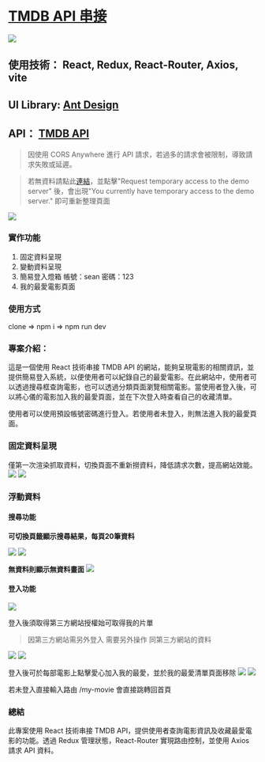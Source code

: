 # [TMDB API 串接](https://smdb-dist.vercel.app/)
![](https://i.imgur.com/Dsxt4An.jpg)
## 使用技術： React, Redux, React-Router, Axios, vite
## UI Library: [Ant Design](https://ant.design/)
## API： [TMDB API](https://developers.themoviedb.org/3/getting-started/introduction)

> 因使用 CORS Anywhere 進行 API 請求，若過多的請求會被限制，導致請求失敗或延遲。

> 若無資料請點此[連結](https://cors-anywhere.herokuapp.com/corsdemo)，並點擊"Request temporary access to the demo server" 後，會出現"You currently have temporary access to the demo server." 即可重新整理頁面
> 
![](https://i.imgur.com/1Gs14S9.png)

 
### 實作功能

1. 固定資料呈現
2. 變動資料呈現
3. 簡易登入燈箱 帳號：sean 密碼：123
4. 我的最愛電影頁面

### 使用方式
clone => npm i => npm run dev

### 專案介紹：
這是一個使用 React 技術串接 TMDB API 的網站，能夠呈現電影的相關資訊，並提供簡易登入系統，以便使用者可以紀錄自己的最愛電影。在此網站中，使用者可以透過搜尋框查詢電影，也可以透過分類頁面瀏覽相關電影。當使用者登入後，可以將心儀的電影加入我的最愛頁面，並在下次登入時查看自己的收藏清單。

使用者可以使用預設帳號密碼進行登入。若使用者未登入，則無法進入我的最愛頁面。

### 固定資料呈現
僅第一次渲染抓取資料，切換頁面不重新撈資料，降低請求次數，提高網站效能。
![](https://i.imgur.com/ipGgYbO.png)
![](https://i.imgur.com/B4oOl3j.jpg)

### 浮動資料
#### 搜尋功能
**可切換頁籤顯示搜尋結果，每頁20筆資料**

![](https://i.imgur.com/9dr1QXH.jpg)
![](https://i.imgur.com/8HeIGMu.png)

**無資料則顯示無資料畫面**
![](https://i.imgur.com/Z3Z76h7.png)

#### 登入功能
![](https://i.imgur.com/3J2vHtu.png)

登入後須取得第三方網站授權始可取得我的片單
> 因第三方網站需另外登入 需要另外操作
同第三方網站的資料

![](https://i.imgur.com/DicgQEr.png)
![](https://i.imgur.com/MWfGRPe.png)

登入後可於每部電影上點擊愛心加入我的最愛，並於我的最愛清單頁面移除
![](https://i.imgur.com/UIjUo5J.png)
![](https://i.imgur.com/8bTjacx.png)

若未登入直接輸入路由 /my-movie
會直接跳轉回首頁

### 總結
此專案使用 React 技術串接 TMDB API，提供使用者查詢電影資訊及收藏最愛電影的功能。透過 Redux 管理狀態，React-Router 實現路由控制，並使用 Axios 請求 API 資料。
